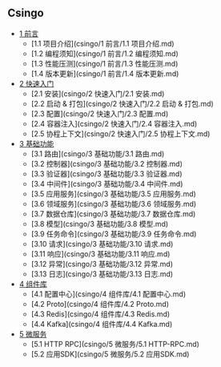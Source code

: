 
## Csingo

- [1 前言]()
    - [1.1 项目介绍](csingo/1 前言/1.1 项目介绍.md)
    - [1.2 编程须知](csingo/1 前言/1.2 编程须知.md)
    - [1.3 性能压测](csingo/1 前言/1.3 性能压测.md)
    - [1.4 版本更新](csingo/1 前言/1.4 版本更新.md)
- [2 快速入门]()
    - [2.1 安装](csingo/2 快速入门/2.1 安装.md)
    - [2.2 启动 & 打包](csingo/2 快速入门/2.2 启动 & 打包.md)
    - [2.3 配置](csingo/2 快速入门/2.3 配置.md)
    - [2.4 容器注入](csingo/2 快速入门/2.4 容器注入.md)
    - [2.5 协程上下文](csingo/2 快速入门/2.5 协程上下文.md)
- [3 基础功能]()
    - [3.1 路由](csingo/3 基础功能/3.1 路由.md)
    - [3.2 控制器](csingo/3 基础功能/3.2 控制器.md)
    - [3.3 验证器](csingo/3 基础功能/3.3 验证器.md)
    - [3.4 中间件](csingo/3 基础功能/3.4 中间件.md)
    - [3.5 应用服务](csingo/3 基础功能/3.5 应用服务.md)
    - [3.6 领域服务](csingo/3 基础功能/3.6 领域服务.md)
    - [3.7 数据仓库](csingo/3 基础功能/3.7 数据仓库.md)
    - [3.8 模型](csingo/3 基础功能/3.8 模型.md)
    - [3.9 任务命令](csingo/3 基础功能/3.9 任务命令.md)
    - [3.10 请求](csingo/3 基础功能/3.10 请求.md)
    - [3.11 响应](csingo/3 基础功能/3.11 响应.md)
    - [3.12 异常](csingo/3 基础功能/3.12 异常.md)
    - [3.13 日志](csingo/3 基础功能/3.13 日志.md)
- [4 组件库]()
    - [4.1 配置中心](csingo/4 组件库/4.1 配置中心.md)
    - [4.2 Proto](csingo/4 组件库/4.2 Proto.md)
    - [4.3 Redis](csingo/4 组件库/4.3 Redis.md)
    - [4.4 Kafka](csingo/4 组件库/4.4 Kafka.md)
- [5 微服务]()
    - [5.1 HTTP RPC](csingo/5 微服务/5.1 HTTP-RPC.md)
    - [5.2 应用SDK](csingo/5 微服务/5.2 应用SDK.md)